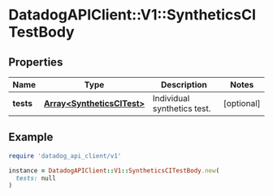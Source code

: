 # DatadogAPIClient::V1::SyntheticsCITestBody

## Properties

| Name | Type | Description | Notes |
| ---- | ---- | ----------- | ----- |
| **tests** | [**Array&lt;SyntheticsCITest&gt;**](SyntheticsCITest.md) | Individual synthetics test. | [optional] |

## Example

```ruby
require 'datadog_api_client/v1'

instance = DatadogAPIClient::V1::SyntheticsCITestBody.new(
  tests: null
)
```

